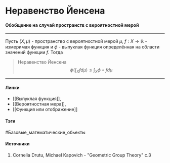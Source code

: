 # Неравенство Йенсена
#### Обобщение на случай пространств с вероятностной мерой
***
Пусть $(X,\mu)$ - пространство с вероятностной мерой $\mu$, $f:X\to\mathbb{R}$ - измеримая функция и $\phi$ - выпуклая функция определённая на области значений функции $f$. Тогда
> Неравенство Йенсена$$\phi\left(\int_{X}fd\mu\right)\le\int_{X}\phi\circ fd\mu$$
***
#### Линки
- [[Выпуклая функция]],
- [[Вероятностная мера]],
- [[Функция или отображение]]
#### Тэги
 #Базовые_математические_обьекты 
#### Источники
1. Cornelia Drutu, Michael Kapovich - "Geometric Group Theory" c.3